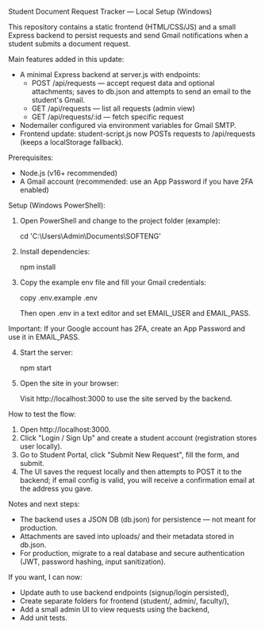 Student Document Request Tracker — Local Setup (Windows)

This repository contains a static frontend (HTML/CSS/JS) and a small Express backend to persist requests and send Gmail notifications when a student submits a document request.

Main features added in this update:
- A minimal Express backend at server.js with endpoints:
  - POST /api/requests — accept request data and optional attachments; saves to db.json and attempts to send an email to the student's Gmail.
  - GET /api/requests — list all requests (admin view)
  - GET /api/requests/:id — fetch specific request
- Nodemailer configured via environment variables for Gmail SMTP.
- Frontend update: student-script.js now POSTs requests to /api/requests (keeps a localStorage fallback).

Prerequisites:
- Node.js (v16+ recommended)
- A Gmail account (recommended: use an App Password if you have 2FA enabled)

Setup (Windows PowerShell):
1. Open PowerShell and change to the project folder (example):

   cd 'C:\\Users\\Admin\\Documents\\SOFTENG'

2. Install dependencies:

   npm install

3. Copy the example env file and fill your Gmail credentials:

   copy .env.example .env

   Then open .env in a text editor and set EMAIL_USER and EMAIL_PASS.

Important: If your Google account has 2FA, create an App Password and use it in EMAIL_PASS.

4. Start the server:

   npm start

5. Open the site in your browser:

   Visit http://localhost:3000 to use the site served by the backend.

How to test the flow:
1. Open http://localhost:3000.
2. Click "Login / Sign Up" and create a student account (registration stores user locally).
3. Go to Student Portal, click "Submit New Request", fill the form, and submit.
4. The UI saves the request locally and then attempts to POST it to the backend; if email config is valid, you will receive a confirmation email at the address you gave.

Notes and next steps:
- The backend uses a JSON DB (db.json) for persistence — not meant for production.
- Attachments are saved into uploads/ and their metadata stored in db.json.
- For production, migrate to a real database and secure authentication (JWT, password hashing, input sanitization).

If you want, I can now:
- Update auth to use backend endpoints (signup/login persisted),
- Create separate folders for frontend (student/, admin/, faculty/),
- Add a small admin UI to view requests using the backend,
- Add unit tests.
